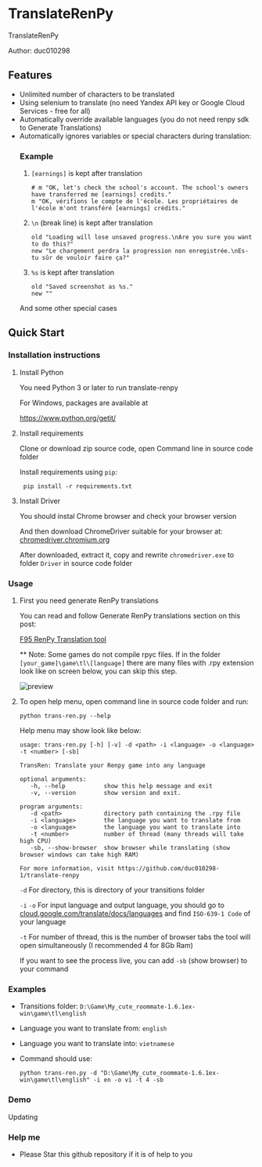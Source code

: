 # TranslateRenPy
TranslateRenPy

Author: duc010298

## Features

- Unlimited number of characters to be translated
- Using selenium to translate (no need Yandex API key or Google Cloud Services - free for all)
- Automatically override available languages (you do not need renpy sdk to Generate Translations)
- Automatically ignores variables or special characters during translation:
    ### Example
    1. `[earnings]` is kept after translation
        ```
        # m "OK, let's check the school's account. The school's owners have transferred me [earnings] credits."
        m "OK, vérifions le compte de l'école. Les propriétaires de l'école m'ont transféré [earnings] crédits."
        ```
    2. `\n` (break line) is kept after translation
        ```
        old "Loading will lose unsaved progress.\nAre you sure you want to do this?"
        new "Le chargement perdra la progression non enregistrée.\nEs-tu sûr de vouloir faire ça?"
        ```
    3. `%s` is kept after translation
        ```
        old "Saved screenshot as %s."
        new ""
        ```
    And some other special cases

## Quick Start

### Installation instructions

1. Install Python

    You need Python 3 or later to run translate-renpy
    
    For Windows, packages are available at
    
    https://www.python.org/getit/

2. Install requirements

    Clone or download zip source code, open Command line in source code folder
    
    Install requirements using `pip`:
    
        pip install -r requirements.txt

3. Install Driver

    You should instal Chrome browser and check your browser version
    
    And then download ChromeDriver suitable for your browser at: [chromedriver.chromium.org](https://chromedriver.chromium.org/)
    
    After downloaded, extract it, copy and rewrite `chromedriver.exe` to folder `Driver` in source code folder

### Usage

1. First you need generate RenPy translations

    You can read and follow Generate RenPy translations section on this post: 
    
    [F95 RenPy Translation tool](https://f95zone.to/threads/renpy-translation-tool.21920/)

    ** Note: Some games do not compile rpyc files. If in the folder `[your_game]\game\tl\[language]` there are many files with .rpy extension look like on screen below, you can skip this step.
    
    ![preview](https://i.imgur.com/qwSUosi.png)
    
2. To open help menu, open command line in source code folder and run:

    `python trans-ren.py --help`
    
    Help menu may show look like below:
    
       usage: trans-ren.py [-h] [-v] -d <path> -i <language> -o <language> -t <number> [-sb]

       TransRen: Translate your Renpy game into any language

       optional arguments:
          -h, --help           show this help message and exit
          -v, --version        show version and exit.

       program arguments:
          -d <path>            directory path containing the .rpy file
          -i <language>        the language you want to translate from
          -o <language>        the language you want to translate into
          -t <number>          number of thread (many threads will take high CPU)
          -sb, --show-browser  show browser while translating (show browser windows can take high RAM)

       For more information, visit https://github.com/duc010298-1/translate-renpy

    `-d` For directory, this is directory of your transitions folder 
    
    `-i` `-o` For input language and output language, you should go to [cloud.google.com/translate/docs/languages](https://cloud.google.com/translate/docs/languages) and find `ISO-639-1 Code` of your language
    
    `-t` For number of thread, this is the number of browser tabs the tool will open simultaneously (I recommended 4 for 8Gb Ram)
    
    If you want to see the process live, you can add `-sb` (show browser) to your command
### Examples
    
- Transitions folder: `D:\Game\My_cute_roommate-1.6.1ex-win\game\tl\english`
- Language you want to translate from: `english`
- Language you want to translate into: `vietnamese`
- Command should use:

      python trans-ren.py -d "D:\Game\My_cute_roommate-1.6.1ex-win\game\tl\english" -i en -o vi -t 4 -sb

### Demo
Updating

### Help me
- Please Star this github repository if it is of help to you

